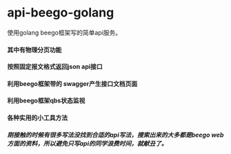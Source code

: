 # api-beego-golang
使用golang beego框架写的简单api服务。

#### 其中有物理分页功能

#### 按照固定报文格式返回json api接口

#### 利用beego框架带的 swagger产生接口文档页面

#### 利用beego框架qbs状态监视

#### 各种实用的小工具方法

##### 刚接触的时候有很多写法没找到合适的api写法，搜索出来的大多都是beego web方面的资料，所以避免只写api的同学浪费时间，就献丑了。
